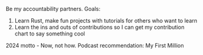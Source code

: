Be my accountability partners. Goals:
1. Learn Rust, make fun projects with tutorials for others who want to learn
2. Learn the ins and outs of contributions so I can get my contribution chart to say something cool

2024 motto - Now, not how.
Podcast recommendation: My First Million

<!---
Mitch899/Mitch899 is a ✨ special ✨ repository because its `README.md` (this file) appears on your GitHub profile.
You can click the Preview link to take a look at your changes.
--->
